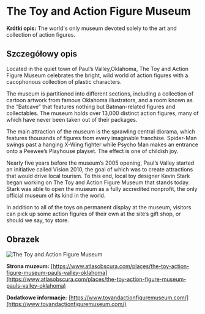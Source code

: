 # The Toy and Action Figure Museum

**Krótki opis:**
The world's only museum devoted solely to the art and collection of action figures.

## Szczegółowy opis

Located in the quiet town of Paul’s Valley,Oklahoma, The Toy and Action Figure Museum celebrates the bright, wild world of action figures with a cacophonous collection of plastic characters.

The museum is partitioned into different sections, including a collection of cartoon artwork from famous Oklahoma illustrators, and a room known as the “Batcave” that features nothing but Batman-related figures and collectables. The museum holds over 13,000 distinct action figures, many of which have never been taken out of their packages.

The main attraction of the museum is the sprawling central diorama, which features thousands of figures from every imaginable franchise. Spider-Man swings past a hanging X-Wing fighter while Psycho Man makes an entrance onto a Peewee’s Playhouse playset. The effect is one of childish joy.

Nearly five years before the museum’s 2005 opening, Paul’s Valley started an initiative called Vision 2010, the goal of which was to create attractions that would drive local tourism. To this end, local toy designer Kevin Stark began working on The Toy and Action Figure Museum that stands today. Stark was able to open the museum as a fully accredited nonprofit, the only official museum of its kind in the world.

In addition to all of the toys on permanent display at the museum, visitors can pick up some action figures of their own at the site’s gift shop, or should we say, toy store.

## Obrazek

![The Toy and Action Figure Museum](https://dynamic-media-cdn.tripadvisor.com/media/photo-o/04/0c/c3/ce/toy-and-action-figure.jpg?w=1200&h=-1&s=1)

**Strona muzeum:** [https://www.atlasobscura.com/places/the-toy-action-figure-museum-pauls-valley-oklahoma](https://www.atlasobscura.com/places/the-toy-action-figure-museum-pauls-valley-oklahoma)

**Dodatkowe informacje:** [https://www.toyandactionfiguremuseum.com/](https://www.toyandactionfiguremuseum.com/)

